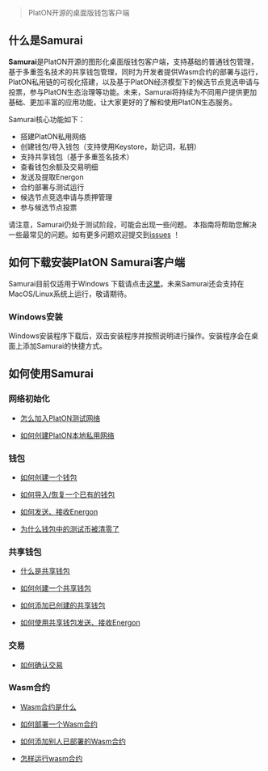 > PlatON开源的桌面版钱包客户端

## 什么是Samurai

**Samurai**是PlatON开源的图形化桌面版钱包客户端，支持基础的普通钱包管理，基于多重签名技术的共享钱包管理，同时为开发者提供Wasm合约的部署与运行，PlatON私用链的可视化搭建，以及基于PlatON经济模型下的候选节点竞选申请与投票，参与PlatON生态治理等功能。未来，Samurai将持续为不同用户提供更加基础、更加丰富的应用功能，让大家更好的了解和使用PlatON生态服务。

Samurai核心功能如下：

- 搭建PlatON私用网络
- 创建钱包/导入钱包（支持使用Keystore，助记词，私钥）
- 支持共享钱包（基于多重签名技术）
- 查看钱包余额及交易明细
- 发送及提取Energon
- 合约部署与测试运行
- 候选节点竞选申请与质押管理
- 参与候选节点投票

请注意，Samurai仍处于测试阶段，可能会出现一些问题。 本指南将帮助您解决一些最常见的问题。如有更多问题欢迎提交到[issues](https://github.com/PlatONnetwork/wiki/issues) ！


## 如何下载安装PlatON Samurai客户端

Samurai目前仅适用于Windows 下载请点击[这里](https://download.platon.network/Samurai-windows-amd64.exe)。未来Samurai还会支持在MacOS/Linux系统上运行，敬请期待。

### Windows安装

Windows安装程序下载后，双击安装程序并按照说明进行操作。安装程序会在桌面上添加Samurai的快捷方式。

## 如何使用Samurai

### 网络初始化

- [怎么加入PlatON测试网络](zh-cn/platon-samurai/_网络初始化#join_net)

- [如何创建PlatON本地私用网络](zh-cn/platon-samurai/_网络初始化#create_private)

### 钱包

- [如何创建一个钱包](zh-cn/platon-samurai/_钱包#create_wallet)

- [如何导入/恢复一个已有的钱包](zh-cn/platon-samurai/_钱包#import_wallet)

- [如何发送、接收Energon](zh-cn/platon-samurai/_钱包#send_recv_energon)

- [为什么钱包中的测试币被清零了](zh-cn/platon-samurai/_钱包#why_is_cleard)

### 共享钱包

- [什么是共享钱包](zh-cn/platon-samurai/_共享钱包#what_is)

- [如何创建一个共享钱包](zh-cn/platon-samurai/_共享钱包#how_to_create)

- [如何添加已创建的共享钱包](zh-cn/platon-samurai/_共享钱包#how_to_add)

- [如何使用共享钱包发送、接收Energon](zh-cn/platon-samurai/_共享钱包#how_to_use)

### 交易

- [如何确认交易](zh-cn/platon-samurai/_交易#comfire_txs)

### Wasm合约

- [Wasm合约是什么](zh-cn/platon-samurai/_Wasm合约#what_is_msc)

- [如何部署一个Wasm合约](zh-cn/platon-samurai/_Wasm合约#how_to_deploy)

- [如何添加别人已部署的Wasm合约](zh-cn/platon-samurai/_Wasm合约#how_to_add)

- [怎样运行wasm合约](zh-cn/platon-samurai/_Wasm合约#how_to_run)

